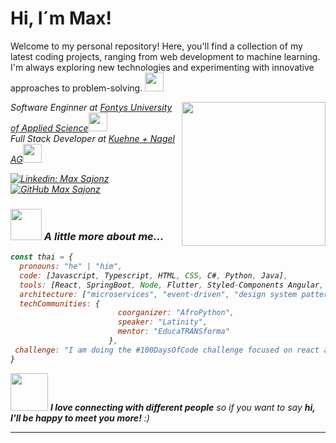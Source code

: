 # Hi, I´m Max! 
Welcome to my personal repository! Here, you'll find a collection of my latest coding projects, ranging from web development to machine learning. I'm always exploring new technologies and experimenting with innovative approaches to problem-solving. <img src="https://media.giphy.com/media/Cmr1OMJ2FN0B2/giphy.gif" width="30">

<img align='right' src="https://media.giphy.com/media/o0vwzuFwCGAFO/giphy.gif" width="230">

<p><em>Software Enginner at <a href="https://fontysvenlo.nl/de/">Fontys University of Applied Science</a><img src="https://media.giphy.com/media/fYSnHlufseco8Fh93Z/giphy.gif" width="30">
</br> Full Stack Developer at <a href="https://de.kuehne-nagel.com/">Kuehne + Nagel AG</a><img src="https://media.giphy.com/media/WUlplcMpOCEmTGBtBW/giphy.gif" width="30"> 

[![Linkedin: Max Sajonz](https://img.shields.io/badge/-MaxSajonz-blue?style=flat-square&logo=Linkedin&logoColor=white&link=https://www.linkedin.com/in/maximilian-sajonz/)](https://www.linkedin.com/in/maximilian-sajonz/)
[![GitHub Max Sajonz](https://img.shields.io/github/followers/thaiane?label=follow&style=social)](https://github.com/MaximilianSajonz)


### <img src="https://media.giphy.com/media/VgCDAzcKvsR6OM0uWg/giphy.gif" width="50"> A little more about me...  

```javascript
const thai = {
  pronouns: "he" | "him",
  code: [Javascript, Typescript, HTML, CSS, C#, Python, Java],
  tools: [React, SpringBoot, Node, Flutter, Styled-Components Angular, Docker],
  architecture: ["microservices", "event-driven", "design system pattern"],
  techCommunities: {
                        coorganizer: "AfroPython",
                        speaker: "Latinity",
                        mentor: "EducaTRANSforma"
                      },
 challenge: "I am doing the #100DaysOfCode challenge focused on react and typescript"
}
```

<img src="https://media.giphy.com/media/LnQjpWaON8nhr21vNW/giphy.gif" width="60"> <em><b>I love connecting with different people</b> so if you want to say <b>hi, I'll be happy to meet you more!</b> :)</em>

---
